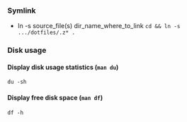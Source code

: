 ### Symlink

- ln -s source_file(s) dir_name_where_to_link
`cd && ln -s .../dotfiles/.z* .`


### Disk usage

#### Display disk usage statistics (`man du`)
`du -sh`

#### Display free disk space (`man df`)
`df -h`
